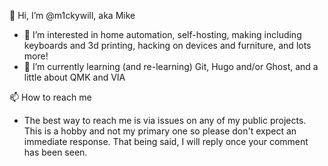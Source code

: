 👋 Hi, I’m @m1ckywill, aka Mike
- 👀 I’m interested in home automation, self-hosting, making including keyboards and 3d printing, hacking on devices and furniture, and lots more!
- 🌱 I’m currently learning (and re-learning) Git, Hugo and/or Ghost, and a little about QMK and VIA

📫 How to reach me

- The best way to reach me is via issues on any of my public projects. This is a hobby and not my primary one so please don't expect an immediate response. That being said, I will reply once your comment has been seen.

<!---
m1ckywill/m1ckywill is a ✨ special ✨ repository because its `README.md` (this file) appears on your GitHub profile.
You can click the Preview link to take a look at your changes.
--->
